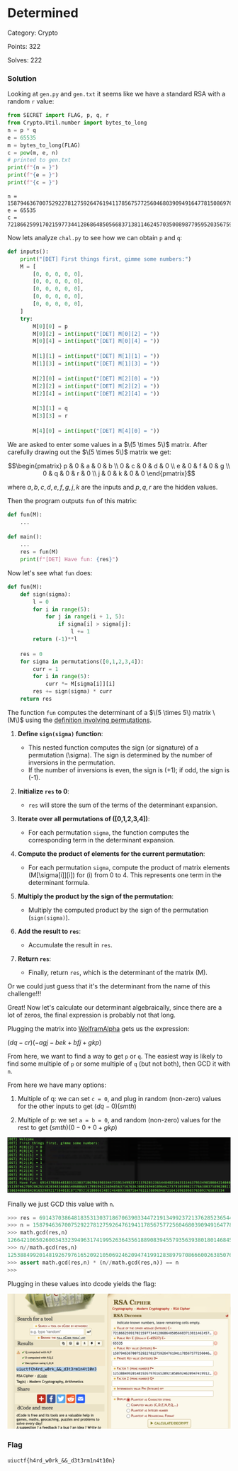 # Determined
Category: Crypto

Points: 322

Solves: 222

### Solution

Looking at `gen.py` and `gen.txt` it seems like we have a standard RSA with a random `r` value:

```py
from SECRET import FLAG, p, q, r
from Crypto.Util.number import bytes_to_long
n = p * q
e = 65535
m = bytes_to_long(FLAG)
c = pow(m, e, n)
# printed to gen.txt
print(f"{n = }")
print(f"{e = }")
print(f"{c = }")
```

```
n = 158794636700752922781275926476194117856757725604680390949164778150869764326023702391967976086363365534718230514141547968577753309521188288428236024251993839560087229636799779157903650823700424848036276986652311165197569877428810358366358203174595667453056843209344115949077094799081260298678936223331932826351
e = 65535
c = 72186625991702159773441286864850566837138114624570350089877959520356759693054091827950124758916323653021925443200239303328819702117245200182521971965172749321771266746783797202515535351816124885833031875091162736190721470393029924557370228547165074694258453101355875242872797209141366404264775972151904835111
```

Now lets analyze `chal.py` to see how we can obtain `p` and `q`:

```py
def inputs():
    print("[DET] First things first, gimme some numbers:")
    M = [
        [0, 0, 0, 0, 0],
        [0, 0, 0, 0, 0],
        [0, 0, 0, 0, 0],
        [0, 0, 0, 0, 0],
        [0, 0, 0, 0, 0],
    ]
    try:
        M[0][0] = p
        M[0][2] = int(input("[DET] M[0][2] = "))
        M[0][4] = int(input("[DET] M[0][4] = "))

        M[1][1] = int(input("[DET] M[1][1] = "))
        M[1][3] = int(input("[DET] M[1][3] = "))

        M[2][0] = int(input("[DET] M[2][0] = "))
        M[2][2] = int(input("[DET] M[2][2] = "))
        M[2][4] = int(input("[DET] M[2][4] = "))

        M[3][1] = q
        M[3][3] = r

        M[4][0] = int(input("[DET] M[4][0] = "))
```

We are asked to enter some values in a $\(5 \times 5\)$ matrix. After carefully drawing out the $\(5 \times 5\)$ matrix we get:

```math
\begin{pmatrix}
p & 0 & a & 0 & b \\
0 & c & 0 & d & 0 \\
e & 0 & f & 0 & g \\
0 & q & 0 & r & 0 \\
j & 0 & k & 0 & 0
\end{pmatrix}
```

where $a,b,c,d,e,f,g,j,k$ are the inputs and $p,q,r$ are the hidden values.

Then the program outputs `fun` of this matrix:

```py
def fun(M):
    ...

def main():
    ...
    res = fun(M)
    print(f"[DET] Have fun: {res}")
```

Now let's see what `fun` does:

```py
def fun(M):
    def sign(sigma):
        l = 0
        for i in range(5):
            for j in range(i + 1, 5):
                if sigma[i] > sigma[j]:
                    l += 1
        return (-1)**l

    res = 0
    for sigma in permutations([0,1,2,3,4]):
        curr = 1
        for i in range(5):
            curr *= M[sigma[i]][i]
        res += sign(sigma) * curr
    return res
```


The function `fun` computes the determinant of a $\(5 \times 5\) matrix \(M\)$ using the [definition involving permutations](https://en.wikipedia.org/wiki/Determinant#n_%C3%97_n_matrices).

1. **Define `sign(sigma)` function**:
    - This nested function computes the sign (or signature) of a permutation \(\sigma\). The sign is determined by the number of inversions in the permutation.
    - If the number of inversions is even, the sign is \(+1\); if odd, the sign is \(-1\).

2. **Initialize `res` to 0**:
    - `res` will store the sum of the terms of the determinant expansion.

3. **Iterate over all permutations of \([0,1,2,3,4]\)**:

    - For each permutation `sigma`, the function computes the corresponding term in the determinant expansion.

4. **Compute the product of elements for the current permutation**:
    - For each permutation `sigma`, compute the product of matrix elements \(M[\sigma[i]][i]\) for \(i\) from 0 to 4. This represents one term in the determinant formula.

5. **Multiply the product by the sign of the permutation**:
    - Multiply the computed product by the sign of the permutation (`sign(sigma)`).

6. **Add the result to `res`**:
    - Accumulate the result in `res`.

7. **Return `res`**:
    - Finally, return `res`, which is the determinant of the matrix \(M\).

Or we could just guess that it's the determinant from the name of this challenge!!!

Great! Now let's calculate our determinant algebraically, since there are a lot of zeros, the final expression is probably not that long.

Plugging the matrix into [WolframAlpha](https://www.wolframalpha.com/input?i=%5B%5Bp%2C0%2Ca%2C0%2Cb%5D%2C%5B0%2Cc%2C0%2Cd%2C0%5D%2C%5Be%2C0%2Cf%2C0%2Cg%5D%2C%5B0%2Cq%2C0%2Cr%2C0%5D%2C%5Bj%2C0%2Ck%2C0%2C0%5D) gets us the expression:

$(d q - c r) (-a g j - b e k + b f j + g k p)$

From here, we want to find a way to get `p` or `q`. The easiest way is likely to find some multiple of `p` or some multiple of `q` (but not both), then GCD it with `n`.

From here we have many options:

1. Multiple of q: we can set `c = 0`, and plug in random (non-zero) values for the other inputs to get $(dq-0)(smth)$

2. Multiple of p: we set `a = b = 0`, and random (non-zero) values for the rest to get $(smth)(0-0+0+gkp)$

![nc remote](/images/DeterminedNC.png)

Finally we just GCD this value with `n`.

```py
>>> res = 69143703864818353130371867063903344721913499237213762852365448402106351546379534901008421404055139746270928626550203483668654060066917995961156948563756763620082694010964627379305998217766380375890208111586340805642016329892173840181871705216180866148524640933007104761115889694872164169659985765092765835334
>>> n = 158794636700752922781275926476194117856757725604680390949164778150869764326023702391967976086363365534718230514141547968577753309521188288428236024251993839560087229636799779157903650823700424848036276986652311165197569877428810358366358203174595667453056843209344115949077094799081260298678936223331932826351
>>> math.gcd(res,n)
12664210650260034332394963174199526364356188908394557935639380180146845030597260557316300143360207302285226422265688727606524707066404145712652679087174119
>>> n//math.gcd(res,n)
12538849920148192679761652092105069246209474199128389797086660026385076472391166777813291228233723977872612370392782047693930516418386543325438897742835129
>>> assert math.gcd(res,n) * (n//math.gcd(res,n)) == n
>>>
```

Plugging in these values into dcode yields the flag:

![Dcode](/images/DeterminedDCODE.png)

### Flag

```uiuctf{h4rd_w0rk_&&_d3t3rm1n4t10n}```

